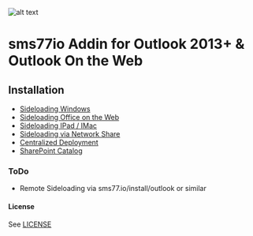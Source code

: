![alt text](https://www.sms77.io/wp-content/uploads/2019/07/sms77-Logo-400x79.png "sms77")
# sms77io Addin for Outlook 2013+ & Outlook On the Web

## Installation
- <a href="https://docs.microsoft.com/en-us/office/dev/add-ins/outlook/sideload-outlook-add-ins-for-testing">Sideloading Windows</a>
- <a href="https://docs.microsoft.com/en-us/office/dev/add-ins/testing/sideload-office-add-ins-for-testing">Sideloading Office on the Web</a>
- <a href="https://docs.microsoft.com/en-us/office/dev/add-ins/testing/sideload-an-office-add-in-on-ipad-and-mac">Sideloading IPad / IMac</a>
- <a href="https://docs.microsoft.com/en-us/office/dev/add-ins/testing/create-a-network-shared-folder-catalog-for-task-pane-and-content-add-ins">Sideloading via Network Share</a>
- <a href="https://docs.microsoft.com/en-us/office/dev/add-ins/publish/centralized-deployment">Centralized Deployment</a>
- <a href="https://docs.microsoft.com/en-us/office/dev/add-ins/publish/publish-task-pane-and-content-add-ins-to-an-add-in-catalog">SharePoint Catalog</a>

### ToDo
- Remote Sideloading via sms77.io/install/outlook or similar

#### License
See [LICENSE](LICENSE)